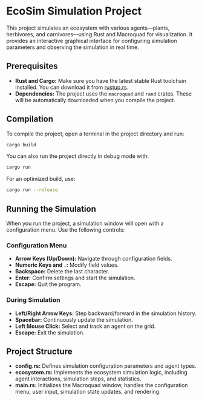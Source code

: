 # EcoSim Simulation Project

This project simulates an ecosystem with various agents—plants, herbivores, and carnivores—using Rust and Macroquad for visualization. It provides an interactive graphical interface for configuring simulation parameters and observing the simulation in real time.

## Prerequisites

- **Rust and Cargo:** Make sure you have the latest stable Rust toolchain installed. You can download it from [rustup.rs](https://rustup.rs/).
- **Dependencies:** The project uses the `macroquad` and `rand` crates. These will be automatically downloaded when you compile the project.

## Compilation

To compile the project, open a terminal in the project directory and run:

```bash
cargo build
```

You can also run the project directly in debug mode with:

```bash
cargo run
```

For an optimized build, use:

```bash
cargo run --release
```

## Running the Simulation

When you run the project, a simulation window will open with a configuration menu. Use the following controls:

### Configuration Menu

- **Arrow Keys (Up/Down):** Navigate through configuration fields.
- **Numeric Keys and `.`:** Modify field values.
- **Backspace:** Delete the last character.
- **Enter:** Confirm settings and start the simulation.
- **Escape:** Quit the program.

### During Simulation

- **Left/Right Arrow Keys:** Step backward/forward in the simulation history.
- **Spacebar:** Continuously update the simulation.
- **Left Mouse Click:** Select and track an agent on the grid.
- **Escape:** Exit the simulation.

## Project Structure

- **config.rs:** Defines simulation configuration parameters and agent types.
- **ecosystem.rs:** Implements the ecosystem simulation logic, including agent interactions, simulation steps, and statistics.
- **main.rs:** Initializes the Macroquad window, handles the configuration menu, user input, simulation state updates, and rendering.
